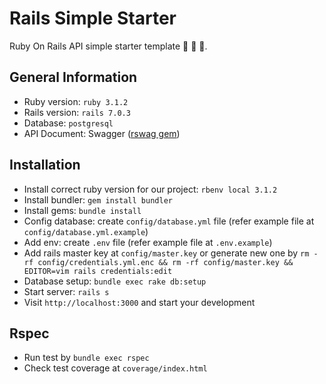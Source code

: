 # Rails Simple Starter

Ruby On Rails API simple starter template :goat: :goat: :goat:.

## General Information

- Ruby version: `ruby 3.1.2`
- Rails version: `rails 7.0.3`
- Database: `postgresql`
- API Document: Swagger ([rswag gem](https://github.com/rswag/rswag))

## Installation

- Install correct ruby version for our project: `rbenv local 3.1.2`
- Install bundler: `gem install bundler`
- Install gems: `bundle install`
- Config database: create `config/database.yml` file (refer example file at `config/database.yml.example`)
- Add env: create `.env` file (refer example file at `.env.example`)
- Add rails master key at `config/master.key` or generate new one by `rm -rf config/credentials.yml.enc && rm -rf config/master.key && EDITOR=vim rails credentials:edit`
- Database setup: `bundle exec rake db:setup`
- Start server: `rails s`
- Visit `http://localhost:3000` and start your development

## Rspec

- Run test by `bundle exec rspec`
- Check test coverage at `coverage/index.html`
